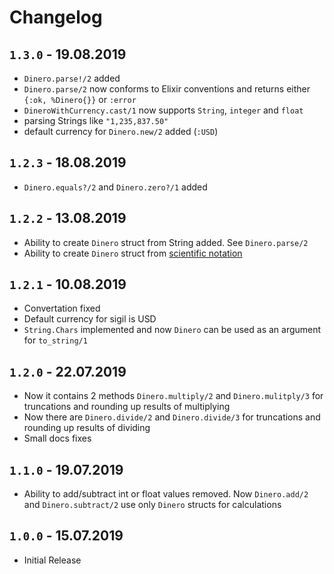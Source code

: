 # Changelog
## `1.3.0` - 19.08.2019
 - `Dinero.parse!/2` added
 - `Dinero.parse/2` now conforms to Elixir conventions and returns either `{:ok, %Dinero{}}` or `:error`
 - `DineroWithCurrency.cast/1` now supports `String`, `integer` and `float`
 - parsing Strings like `"1,235,837.50"`
 - default currency for `Dinero.new/2` added (`:USD`)
## `1.2.3` - 18.08.2019
 - `Dinero.equals?/2` and `Dinero.zero?/1` added
## `1.2.2` - 13.08.2019
 - Ability to create `Dinero` struct from String added. See `Dinero.parse/2`
 - Ability to create `Dinero` struct from [scientific notation](https://en.wikipedia.org/wiki/Scientific_notation)
## `1.2.1` - 10.08.2019
 - Convertation fixed
 - Default currency for sigil is USD
 - `String.Chars` implemented and now `Dinero` can be used as an argument for `to_string/1`
## `1.2.0` - 22.07.2019
 - Now it contains 2 methods `Dinero.multiply/2` and `Dinero.mulitply/3` for truncations and rounding up results of multiplying
 - Now there are `Dinero.divide/2` and `Dinero.divide/3` for truncations and rounding up results of dividing
 - Small docs fixes

## `1.1.0` - 19.07.2019
- Ability to add/subtract int or float values removed. Now `Dinero.add/2` and `Dinero.subtract/2` use only `Dinero` structs for calculations

## `1.0.0` - 15.07.2019
- Initial Release
